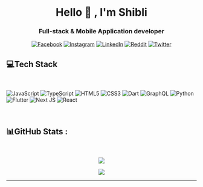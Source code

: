<h1 align="center">Hello 👋 , I'm  Shibli </h1>
<h3 align="center">Full-stack & Mobile Application developer</h3>
<div align="center">

[![Facebook](https://img.shields.io/badge/Facebook-%231877F2.svg?logo=Facebook&logoColor=white)](https://facebook.com/shibli21)
[![Instagram](https://img.shields.io/badge/Instagram-%23E4405F.svg?logo=Instagram&logoColor=white)](https://instagram.com/__shelbyy____)
[![LinkedIn](https://img.shields.io/badge/LinkedIn-%230077B5.svg?logo=linkedin&logoColor=white)](https://linkedin.com/in/shibli21)
[![Reddit](https://img.shields.io/badge/Website-3b5998?style-square&logo=google-chrome&logoColor=white)](https://syedshiblimahmud.vercel.app)
[![Twitter](https://img.shields.io/badge/Twitter-%231DA1F2.svg?logo=Twitter&logoColor=white)](https://twitter.com/shibli21)

</div>

## 💻Tech Stack

<br/>

![JavaScript](https://img.shields.io/badge/javascript-%23323330.svg?style=for-the-badge&logo=javascript&logoColor=%23F7DF1E) ![TypeScript](https://img.shields.io/badge/typescript-%23007ACC.svg?style=for-the-badge&logo=typescript&logoColor=white) ![HTML5](https://img.shields.io/badge/html5-%23E34F26.svg?style=for-the-badge&logo=html5&logoColor=white) ![CSS3](https://img.shields.io/badge/css3-%231572B6.svg?style=for-the-badge&logo=css3&logoColor=white) ![Dart](https://img.shields.io/badge/dart-%230175C2.svg?style=for-the-badge&logo=dart&logoColor=white) ![GraphQL](https://img.shields.io/badge/-GraphQL-E10098?style=for-the-badge&logo=graphql&logoColor=white) ![Python](https://img.shields.io/badge/python-3670A0?style=for-the-badge&logo=python&logoColor=ffdd54) ![Flutter](https://img.shields.io/badge/Flutter-%2302569B.svg?style=for-the-badge&logo=Flutter&logoColor=white) ![Next JS](https://img.shields.io/badge/Next-black?style=for-the-badge&logo=next.js&logoColor=white) ![React](https://img.shields.io/badge/react-%2320232a.svg?style=for-the-badge&logo=react&logoColor=%2361DAFB)

<br/>

## 📊GitHub Stats :
<br/>
<div align='center'>

![](https://github-readme-stats.vercel.app/api?username=shibli21&theme=tokyonight&hide_border=true&include_all_commits=false&count_private=true)<br/>

<!-- ![](https://github-readme-streak-stats.herokuapp.com/?user=shibli21&theme=tokyonight&hide_border=true)<br/> -->

![](https://github-readme-stats.vercel.app/api/top-langs/?username=shibli21&theme=tokyonight&hide_border=true&include_all_commits=false&count_private=true&layout=compact)

---

</div>

<!-- [![](https://visitcount.itsvg.in/api?id=shibli21&icon=0&color=0)](https://visitcount.itsvg.in) -->
